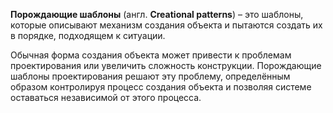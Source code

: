 **Порождающие шаблоны** (англ. **Creational patterns**) – это шаблоны, которые описывают механизм
создания объекта и пытаются создать их в порядке, подходящем к ситуации.

Обычная форма создания объекта может привести к проблемам проектирования или увеличить сложность конструкции.
Порождающие шаблоны проектирования решают эту проблему, определённым образом контролируя процесс создания объекта и 
позволяя системе оставаться независимой от этого процесса.
